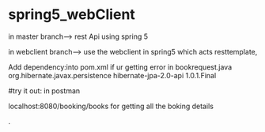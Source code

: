 # spring5_webClient

in master branch--> rest Api using spring 5

in webclient branch--> use the webclient in spring5 which acts resttemplate,

Add dependency:into pom.xml if ur getting error in bookrequest.java
<dependency>
    <groupId>org.hibernate.javax.persistence</groupId>
    <artifactId>hibernate-jpa-2.0-api</artifactId>
    <version>1.0.1.Final</version>
</dependency>


#try it out: in postman

localhost:8080/booking/books for getting all the boking details



.

